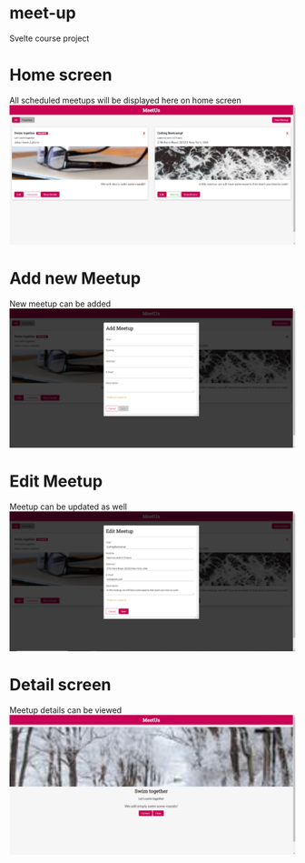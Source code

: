 # meet-up
Svelte course project


# Home screen
All scheduled meetups will be displayed here on home screen
![alt text](https://github.com/yaxirpaxha/meet-up/blob/main/images/home.PNG?raw=true)

# Add new Meetup
New meetup can be added
![alt text](https://github.com/yaxirpaxha/meet-up/blob/main/images/add.PNG?raw=true)

# Edit Meetup
Meetup can be updated as well 
![alt text](https://github.com/yaxirpaxha/meet-up/blob/main/images/edit.PNG?raw=true)

# Detail screen
Meetup details can be viewed
![alt text](https://github.com/yaxirpaxha/meet-up/blob/main/images/detail.PNG?raw=true)